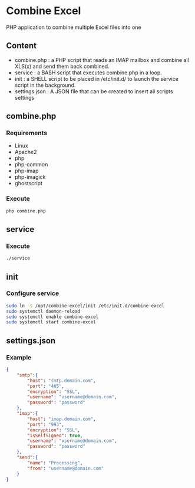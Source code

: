 # Combine Excel
PHP application to combine multiple Excel files into one

## Content
 - combine.php : a PHP script that reads an IMAP mailbox and combine all XLS(x) and send them back combined.
 - service : a BASH script that executes combine.php in a loop.
 - init : a SHELL script to be placed in /etc/init.d/ to launch the service script in the background.
 - settings.json : A JSON file that can be created to insert all scripts settings

## combine.php
### Requirements
 - Linux
 - Apache2
 - php
 - php-common
 - php-imap
 - php-imagick
 - ghostscript
### Execute
```BASH
php combine.php
```

## service
### Execute
```BASH
./service
```

## init
### Configure service
```BASH
sudo ln -s /opt/combine-excel/init /etc/init.d/combine-excel
sudo systemctl daemon-reload
sudo systemctl enable combine-excel
sudo systemctl start combine-excel
```

## settings.json
### Example
```JSON
{
    "smtp":{
        "host": "smtp.domain.com",
        "port": "465",
        "encryption": "SSL",
        "username": "username@domain.com",
        "password": "password"
    },
    "imap":{
        "host": "imap.domain.com",
        "port": "993",
        "encryption": "SSL",
        "isSelfSigned": true,
        "username": "username@domain.com",
        "password": "password"
    },
    "send":{
        "name": "Processing",
        "from": "username@domain.com"
    }
}

```
